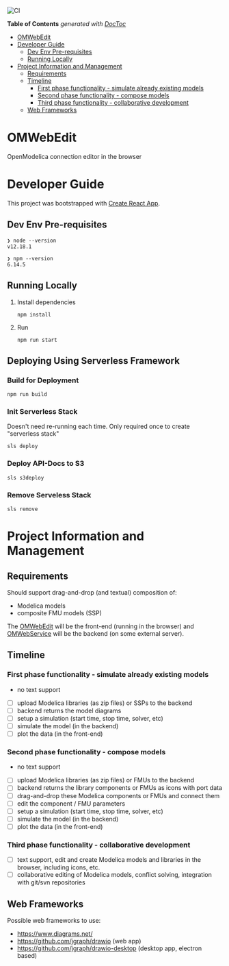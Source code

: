 ![CI](https://github.com/anuragkapur/OMWebEdit/workflows/CI/badge.svg?branch=master)

<!-- START doctoc generated TOC please keep comment here to allow auto update -->
<!-- DON'T EDIT THIS SECTION, INSTEAD RE-RUN doctoc TO UPDATE -->

**Table of Contents** _generated with [DocToc](https://github.com/thlorenz/doctoc)_

- [OMWebEdit](#omwebedit)
- [Developer Guide](#developer-guide)
  - [Dev Env Pre-requisites](#dev-env-pre-requisites)
  - [Running Locally](#running-locally)
- [Project Information and Management](#project-information-and-management)
  - [Requirements](#requirements)
  - [Timeline](#timeline)
    - [First phase functionality - simulate already existing models](#first-phase-functionality---simulate-already-existing-models)
    - [Second phase functionality - compose models](#second-phase-functionality---compose-models)
    - [Third phase functionality - collaborative development](#third-phase-functionality---collaborative-development)
  - [Web Frameworks](#web-frameworks)

<!-- END doctoc generated TOC please keep comment here to allow auto update -->

# OMWebEdit

OpenModelica connection editor in the browser

# Developer Guide

This project was bootstrapped with [Create React App](https://github.com/facebook/create-react-app).

## Dev Env Pre-requisites

```
❯ node --version
v12.18.1

❯ npm --version
6.14.5
```

## Running Locally

1. Install dependencies
   ```
   npm install
   ```
1. Run
   ```
   npm run start
   ```

## Deploying Using Serverless Framework

### Build for Deployment

```
npm run build
```

### Init Serverless Stack

Doesn't need re-running each time. Only required once to create "serverless stack"

```
sls deploy
```

### Deploy API-Docs to S3

```
sls s3deploy
```

### Remove Serveless Stack

```
sls remove
```

# Project Information and Management

## Requirements

Should support drag-and-drop (and textual) composition of:

- Modelica models
- composite FMU models (SSP)

The [OMWebEdit](https://github.com/OpenModelica/OMWebEdit) will be the front-end (running in the browser) and
[OMWebService](https://github.com/OpenModelica/OMWebService) will be the backend (on some external server).

## Timeline

### First phase functionality - simulate already existing models

- no text support
- [ ] upload Modelica libraries (as zip files) or SSPs to the backend
- [ ] backend returns the model diagrams
- [ ] setup a simulation (start time, stop time, solver, etc)
- [ ] simulate the model (in the backend)
- [ ] plot the data (in the front-end)

### Second phase functionality - compose models

- no text support
- [ ] upload Modelica libraries (as zip files) or FMUs to the backend
- [ ] backend returns the library components or FMUs as icons with port data
- [ ] drag-and-drop these Modelica components or FMUs and connect them
- [ ] edit the component / FMU parameters
- [ ] setup a simulation (start time, stop time, solver, etc)
- [ ] simulate the model (in the backend)
- [ ] plot the data (in the front-end)

### Third phase functionality - collaborative development

- [ ] text support, edit and create Modelica models and libraries in the browser, including icons, etc.
- [ ] collaborative editing of Modelica models, conflict solving, integration with git/svn repositories

## Web Frameworks

Possible web frameworks to use:

- https://www.diagrams.net/
- https://github.com/jgraph/drawio (web app)
- https://github.com/jgraph/drawio-desktop (desktop app, electron based)
